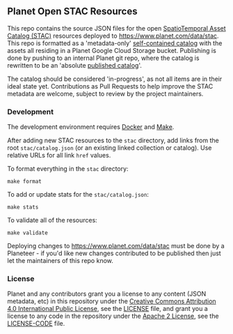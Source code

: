 ## Planet Open STAC Resources

This repo contains the source JSON files for the open [SpatioTemporal Asset Catalog (STAC)](https://stacspec.org) resources deployed to https://www.planet.com/data/stac. This repo is formatted as a 'metadata-only' [self-contained catalog](https://github.com/radiantearth/stac-spec/blob/master/best-practices.md#self-contained-catalogs) with the assets all residing in a Planet Google Cloud Storage bucket. Publishing is done by pushing to an internal Planet git repo, where
the catalog is rewritten to be an 'absolute [published catalog](https://github.com/radiantearth/stac-spec/blob/master/best-practices.md#published-catalogs)'. 

The catalog should be considered 'in-progress', as not all items are in their ideal state yet. Contributions as Pull Requests to help improve the STAC metadata are welcome, subject to review by the project maintainers.

### Development

The development environment requires [Docker](https://docs.docker.com/get-docker/) and [Make](https://www.gnu.org/software/make/).

After adding new STAC resources to the `stac` directory, add links from the root `stac/catalog.json` (or an existing linked collection or catalog).  Use relative URLs for all link `href` values.

To format everything in the `stac` directory:

    make format

To add or update stats for the `stac/catalog.json`:

    make stats

To validate all of the resources:

    make validate

Deploying changes to https://www.planet.com/data/stac must be done by a Planeteer - if you'd like new changes contributed to be published then just let the maintainers of this repo know.

### License

Planet and any contributors grant you a license to any content (JSON metadata, etc) in this repository under the [Creative Commons Attribution 4.0 International Public License](https://creativecommons.org/licenses/by/4.0/legalcode), see the [LICENSE](LICENSE) file, and grant you a license to any code in the repository under the [Apache 2 License](https://opensource.org/license/apache-2-0/), see the [LICENSE-CODE](LICENSE-CODE) file.
